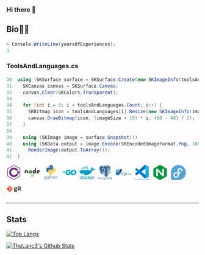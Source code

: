 ### Hi there 👋


## Bio🧑🏻
```csharp
> Console.WriteLine(yearsOfExperiences);
3
```

### **ToolsAndLanguages.cs**
```csharp
30  using (SKSurface surface = SKSurface.Create(new SKImageInfo(toolsAndLanguages.Count * (imageSize + 10), 60)) {
31    SKCanvas canvas = SKSurface.Canvas;
32    canvas.Clear(SKColors.Transparent);
33
34    for (int i = 0; i < toolsAndLanguages.Count; i++) {
35      SKBitmap icon = toolsAndLanguages[i].Resize(new SKImageInfo(imageSize, imageSize), SKFilterQuality.High);
36      canvas.DrawBitmap(icon, (imageSize + 10) * i, (60 - 40) / 2);
37    }
38
39    using (SKImage image = surface.Snapshot())
40    using (SKData output = image.Encode(SKEncodedImageFormat.Png, 100))
41      RenderImage(output.ToArray());
42  }
```

<img src="https://github.com/devicons/devicon/blob/master/icons/csharp/csharp-line.svg" title="C#" alt="C#" width="40" height="40"/>&nbsp;
<img src="https://github.com/devicons/devicon/blob/master/icons/nodejs/nodejs-original-wordmark.svg" title="NodeJS" alt="NodeJS" width="40" height="40"/>&nbsp;
<img src="https://github.com/devicons/devicon/blob/master/icons/python/python-original-wordmark.svg" title="Python" alt="Python" width="40" height="40"/>&nbsp;
<img src="https://github.com/devicons/devicon/blob/master/icons/go/go-original-wordmark.svg" title="Go" alt="Go" width="40" height="40"/>&nbsp;
<img src="https://github.com/devicons/devicon/blob/master/icons/docker/docker-plain-wordmark.svg" title="Docker" alt="Docker" width="40" height="40"/>&nbsp;
<img src="https://github.com/devicons/devicon/blob/master/icons/postgresql/postgresql-plain-wordmark.svg" title="PostgreSQL" alt="PostgreSQL" width="40" height="40"/>&nbsp;
<img src="https://github.com/devicons/devicon/blob/master/icons/sqlite/sqlite-original-wordmark.svg" title="SQLite" alt="SQLite" width="40" height="40"/>&nbsp;
<img src="https://github.com/devicons/devicon/blob/master/icons/vscode/vscode-original-wordmark.svg" title="VS Code" alt="VS Code" width="40" height="40"/>&nbsp;
<img src="https://github.com/devicons/devicon/blob/master/icons/nginx/nginx-original.svg" title="Nginx" alt="Nginx" width="40" height="40"/>&nbsp;
<img src="https://github.com/devicons/devicon/blob/master/icons/fedora/fedora-plain.svg" title="Fedora" alt="Fedora" width="40" height="40"/>&nbsp;
<img src="https://github.com/devicons/devicon/blob/master/icons/git/git-original-wordmark.svg" title="Git" alt="Git" width="40" height="40"/>&nbsp;

---

## Stats

[![Top Langs](https://github-readme-stats.vercel.app/api/top-langs/?username=TheLanc3&layout=compact&theme=vision-friendly-dark)](https://github.com/TheLanc3)

[![TheLanc3's Github Stats](https://github-readme-stats.vercel.app/api?username=TheLanc3&show_icons=true&layout=compact&theme=dark)](https://github.com/TheLanc3)
